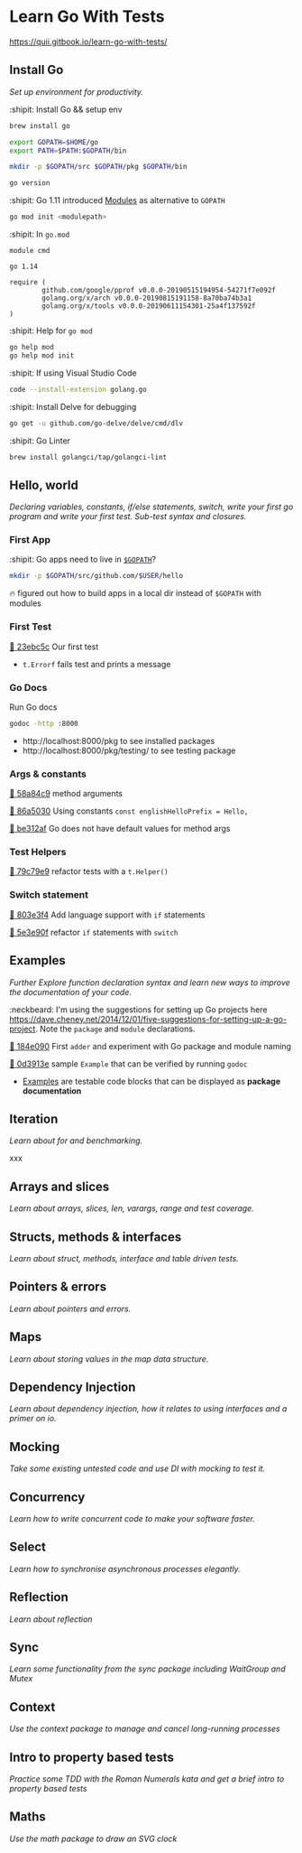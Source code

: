 # Learn Go With Tests

https://quii.gitbook.io/learn-go-with-tests/

## Install Go

*Set up environment for productivity.*

:shipit: Install Go && setup env 
```bash
brew install go

export GOPATH=$HOME/go
export PATH=$PATH:$GOPATH/bin

mkdir -p $GOPATH/src $GOPATH/pkg $GOPATH/bin

go version
```

:shipit: Go 1.11 introduced
[Modules](https://github.com/golang/go/wiki/Modules) as alternative to `GOPATH`
```bash
go mod init <modulepath>
```

:shipit: In `go.mod` 
```
module cmd

go 1.14

require (
        github.com/google/pprof v0.0.0-20190515194954-54271f7e092f
        golang.org/x/arch v0.0.0-20190815191158-8a70ba74b3a1
        golang.org/x/tools v0.0.0-20190611154301-25a4f137592f
)
```
:shipit: Help for `go mod`
```bash
go help mod
go help mod init
```
:shipit: If using Visual Studio Code
```bash
code --install-extension golang.go
```

:shipit: Install Delve for debugging
```bash
go get -u github.com/go-delve/delve/cmd/dlv
```

:shipit: Go Linter
```bash
brew install golangci/tap/golangci-lint
```

## Hello, world

*Declaring variables, constants, if/else statements, switch, write your first
go program and write your first test. Sub-test syntax and closures.*

### First App

:shipit: Go apps need to live in [`$GOPATH`](https://golang.org/doc/gopath_code.html)?
```bash
mkdir -p $GOPATH/src/github.com/$USER/hello
```

:fire: figured out how to build apps in a local dir instead of `$GOPATH` with modules

### First Test

[:ship: 23ebc5c](https://github.com/arafatm/learn-go-with-tests/commit/23ebc5c)
Our first test
- `t.Errorf` fails test and prints a message

### Go Docs

Run Go docs
```bash
godoc -http :8000
```

- http://localhost:8000/pkg  to see installed packages
- http://localhost:8000/pkg/testing/ to see testing package

### Args & constants

[:ship: 58a84c9](https://github.com/arafatm/learn-go-with-tests/commit/58a84c9)
method arguments

[:ship: 86a5030](https://github.com/arafatm/learn-go-with-tests/commit/86a5030)
Using constants `const englishHelloPrefix = Hello, `

[:ship: be312af](https://github.com/arafatm/learn-go-with-tests/commit/be312af)
Go does not have default values for method args

### Test Helpers

[:ship: 79c79e9](https://github.com/arafatm/learn-go-with-tests/commit/79c79e9)
refactor tests with a `t.Helper()`

### Switch statement

[:ship: 803e3f4](https://github.com/arafatm/learn-go-with-tests/commit/803e3f4)
Add language support with `if` statements

[:ship: 5e3e90f](https://github.com/arafatm/learn-go-with-tests/commit/5e3e90f)
refactor `if` statements with `switch`

## Examples

*Further Explore function declaration syntax and learn new ways to improve the
documentation of your code.*

:neckbeard: I'm using the suggestions for setting up Go projects here
https://dave.cheney.net/2014/12/01/five-suggestions-for-setting-up-a-go-project.
Note the `package` and `module` declarations.

[:ship: 184e090](https://github.com/arafatm/learn-go-with-tests/commit/184e090)
First `adder` and experiment with Go package and module naming

[:ship: 0d3913e](https://github.com/arafatm/learn-go-with-tests/commit/0d3913e)
sample `Example` that can be verified by running `godoc`
- [Examples](https://blog.golang.org/examples) are testable code blocks that
  can be displayed as **package documentation**

## Iteration

*Learn about for and benchmarking.*

xxx

## Arrays and slices

*Learn about arrays, slices, len, varargs, range and test coverage.*

## Structs, methods & interfaces

*Learn about struct, methods, interface and table driven tests.*

## Pointers & errors

*Learn about pointers and errors.*

## Maps

*Learn about storing values in the map data structure.*

## Dependency Injection

*Learn about dependency injection, how it relates to using interfaces and a
primer on io.*

## Mocking

*Take some existing untested code and use DI with mocking to test it.*

## Concurrency

*Learn how to write concurrent code to make your software faster.*

## Select

*Learn how to synchronise asynchronous processes elegantly.*

## Reflection

*Learn about reflection*

## Sync

*Learn some functionality from the sync package including WaitGroup and Mutex*

## Context

*Use the context package to manage and cancel long-running processes*

## Intro to property based tests

*Practice some TDD with the Roman Numerals kata and get a brief intro to
property based tests*

## Maths

*Use the math package to draw an SVG clock*

